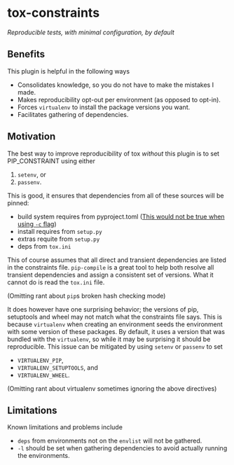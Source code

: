 # tox-constraints

*Reproducible tests, with minimal configuration, by default*

## Benefits
This plugin is helpful in the following ways
* Consolidates knowledge, so you do not have to make the mistakes I made.
* Makes reproducibility opt-out per environment (as opposed to opt-in).
* Forces `virtualenv` to install the package versions you want.
* Facilitates gathering of dependencies.

## Motivation
The best way to improve reproducibility of tox *without* this plugin is to set PIP_CONSTRAINT using either
1. `setenv`, or 
2. `passenv`.

This is good, it ensures that dependencies from all of these sources will be pinned:
* build system requires from pyproject.toml ([This would not be true when using `-c` flag](https://github.com/pypa/pip/issues/8439))
* install requires from `setup.py`
* extras requite from `setup.py`
* deps from `tox.ini`

This of course assumes that all direct and transient dependencies are listed in the constraints file.
`pip-compile` is a great tool to help both resolve all transient dependencies and assign a consistent set of versions.
What it cannot do is read the `tox.ini` file.

(Omitting rant about `pip`s broken hash checking mode)

It does however have one surprising behavior; the versions of pip, setuptools and wheel may not match what the constraints file says.
This is because `virtualenv` when creating an environment seeds the environment with some version of these packages.
By default, it uses a version that was bundled with the `virtualenv`, so while it may be surprising it should be reproducible.
This issue can be mitigated by using `setenv` or `passenv` to set
* `VIRTUALENV_PIP`,
* `VIRTUALENV_SETUPTOOLS`, and
* `VIRTUALENV_WHEEL`.

(Omitting rant about virtualenv sometimes ignoring the above directives)

## Limitations
Known limitations and problems include
* `deps` from environments not on the `envlist` will not be gathered.
* `-l` should be set when gathering dependencies to avoid actually running the environments.
